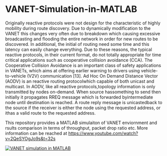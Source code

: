 # VANET-Simulation-in-MATLAB

Originally reactive protocols were not design for the characteristic of highly mobility during route discovery. Due to dynamically modification to the VANET this changes very often due to breakdown which causing excessive broadcasting and flooding the entire network in order for new routes to be discovered. In additional, the initial of routing need some time and this latency can easily change everything. Due to these reasons, the typical reactive protocols, in their current format, do not totally appropriate for time critical applications such as cooperative collision avoidance (CCA). The Cooperative Collision Avoidance is an important class of safety applications in VANETs, which aims at offering earlier warning to drivers using vehicle-to-vehicle (V2V) communication [13].
Ad Hoc On Demand Distance Vector (AODV) is an reactive routing protocolwhich capable of both unicast and multicast. In AODV, like all reactive protocols,topology information is only transmitted by nodes on-demand. When source hassomething to send then initially it propagates RREQ message which is forwarded byintermediate node until destination is reached. A route reply message is unicastedback to the source if the receiver is either the node using the requested address, or ithas a valid route to the requested address.

This repository provides a MATLAB simulaiton of VANET enviornment and rsults comparison in terms of throughput, packet drop ratio etc. More information can be reached at https://www.youtube.com/watch?v=2QeSYOgJo9s&t=32s

[![VANET simulation in MATLAB](https://i9.ytimg.com/vi/2QeSYOgJo9s/mqdefault.jpg?sqp=CJy8sNoF&rs=AOn4CLBdwNz9Q_HfYpB82rEtML5H9CKI6Q&time=1531715269414)](https://www.youtube.com/watch?v=2QeSYOgJo9s&t=32s "Click to play on youtube.com")

